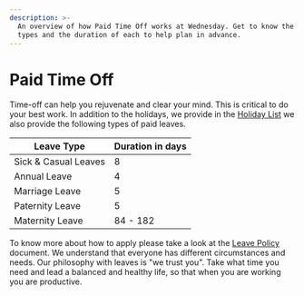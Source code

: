 ```yaml
---
description: >-
  An overview of how Paid Time Off works at Wednesday. Get to know the leave
  types and the duration of each to help plan in advance.
---
```


# Paid Time Off

Time-off can help you rejuvenate and clear your mind. This is critical to do your best work. In addition to the holidays, we provide in the [Holiday List](holiday-list.md) we also provide the following types of paid leaves.

| **Leave Type**       | **Duration in days** |
| -------------------- | -------------------- |
| Sick & Casual Leaves | 8                    |
| Annual Leave         | 4                    |
| Marriage Leave       | 5                    |
| Paternity Leave      | 5                    |
| Maternity Leave      | 84 - 182             |

To know more about how to apply please take a look at the [Leave Policy ](../how-we-work/leave-policy.md)document. We understand that everyone has different circumstances and needs. Our philosophy with leaves is "we trust you". Take what time you need and lead a balanced and healthy life, so that when you are working you are productive.
